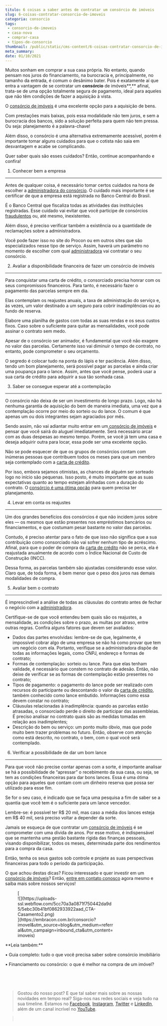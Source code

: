 ```yaml
---
titulo: 6 coisas a saber antes de contratar um consórcio de imóveis
slug: 6-coisas-contratar-consorcio-de-imoveis
categoria: consorcio
tags:
 - consorcio-de-imoveis
 - casa-nova
 - comprar-casa
 - tipos-de-consorcio
thumbnail: /public/static/cms-content/6-coisas-contratar-consorcio-de-imoveis.jpg
meta_summary: 
date: 01/10/2021
---
```

Muitos sonham em comprar a sua casa própria. No entanto, quando pensam nos juros do financiamento, na burocracia e, principalmente, no tamanho da entrada, é comum o desânimo bater. Pois é exatamente aí que entra a vantagem de se contratar um **consórcio** de imóveis**,** afinal, trata-se de uma opção totalmente segura de pagamento, ideal para aqueles que não têm condições de fazer a aquisição à vista.

O [consórcio de imóveis](https://www.embracon.com.br/consorcio-de-imoveis) é uma excelente opção para a aquisição de bens.

Com prestações mais baixas, pois essa modalidade não tem juros, e sem a burocracia dos bancos, sido a solução perfeita para quem não tem pressa. Ou seja: planejamento é a palavra-chave!

Além disso, o consórcio é uma alternativa extremamente acessível, porém é importante tomar alguns cuidados para que o cotista não saia em desvantagem e acabe se complicando.

Quer saber quais são esses cuidados? Então, continue acompanhando e confira!

1. Conhecer bem a empresa
-------------------------

Antes de qualquer coisa, é necessário tomar certos cuidados na hora de escolher a [administradora do consórcio](https://www.embracon.com.br/conhecaoconsorcio/o-que-e-uma-administradora-de-consorcio). O cuidado mais importante é se certificar de que a empresa está registrada no Banco Central do Brasil.

É o Banco Central que fiscaliza todas as atividades das instituições registradas. Esse cuidado vai evitar que você participe de consórcios[ fraudulentos](https://www.embracon.com.br/blog/saiba-como-evitar-as-fraudes-no-consorcio) ou, até mesmo, inexistentes.

Além disso, é preciso verificar também a existência ou a quantidade de reclamações sobre a administradora.

Você pode fazer isso no site do Procon ou em outros sites que são especializados nesse tipo de serviço. Assim, haverá um parâmetro no momento de escolher com qual [administradora](https://www.embracon.com.br/blog/afinal-o-que-uma-administradora-de-consorcio-faz) vai contratar o seu consórcio.

2. Avaliar a disponibilidade financeira de fazer um consórcio de imóveis
------------------------------------------------------------------------

Para conquistar uma carta de crédito, o consorciado precisa honrar com os seus compromissos financeiros. Para tanto, é necessário fazer o pagamento das parcelas sempre em dia.

Elas contemplam os reajustes anuais, a taxa de administração do serviço e, às vezes, um valor destinado a um seguro para cobrir inadimplências ou ao fundo de reserva.

Elabore uma planilha de gastos com todas as suas rendas e os seus custos fixos. Caso sobre o suficiente para quitar as mensalidades, você pode assinar o contrato sem medo.

Apesar de o consórcio ser animador, é fundamental que você não exagere no valor das parcelas. Certamente isso vai diminuir o tempo de contrato, no entanto, pode comprometer o seu orçamento.

O segredo é colocar tudo na ponta do lápis e ter paciência. Além disso, tendo um bom planejamento, será possível pagar as parcelas e ainda criar uma poupança para o lance. Assim, antes que você pense, poderá usar a sua carta de crédito para adquirir a sua tão sonhada casa.

3. Saber se consegue esperar até a contemplação
-----------------------------------------------

O consórcio não deixa de ser um investimento de longo prazo. Logo, não há nenhuma garantia de aquisição do bem de maneira imediata, uma vez que a contemplação ocorre por meio do sorteio ou do lance. O comum é que apenas um ou dois integrantes sejam agraciados por mês.

Sendo assim, não vai adiantar muito entrar em um[ consórcio de imóveis](https://www.embracon.com.br/consorcio-de-imoveis) e pensar que você sairá do aluguel imediatamente. Será necessário arcar com as duas despesas ao mesmo tempo. Porém, se você já tem uma casa e deseja adquirir outra para locar, essa pode ser uma excelente opção.

Não se pode esquecer de que os grupos de consórcios contam com inúmeras pessoas que contribuem todos os meses para que um membro seja contemplado com a [carta de crédito](https://www.embracon.com.br/blog/o-que-voce-precisa-saber-sobre-a-carta-de-credito-de-consorcios).

Por isso, embora sejamos otimistas, as chances de alguém ser sorteado logo no início são pequenas. Isso posto, é muito importante que as suas expectativas quanto ao tempo estejam alinhadas com a duração do contrato. O [consórcio é uma ótima opção](https://www.embracon.com.br/blog/quando-o-consorcio-e-uma-boa-opcao) para quem precisa ter planejamento.

4. Levar em conta os reajustes
------------------------------

Um dos grandes benefícios dos consórcios é que não incidem juros sobre eles — os mesmos que estão presentes nos empréstimos bancários ou financiamentos, e que costumam pesar bastante no valor das parcelas.

Contudo, é preciso atentar para o fato de que isso não significa que a sua contribuição como consorciado não vai sofrer nenhum tipo de acréscimo. Afinal, para que o poder de compra da [carta de crédito](https://www.embracon.com.br/blog/o-que-voce-precisa-saber-sobre-a-carta-de-credito-de-consorcios) não se perca, ela é reajustada anualmente de acordo com o Índice Nacional de Custo de Construção (INCC).

Dessa forma, as parcelas também são ajustadas considerando esse valor. Claro que, de toda forma, é bem menor que o peso dos juros nas demais modalidades de compra.

5. Avaliar bem o contrato
-------------------------

É imprescindível a análise de todas as cláusulas do contrato antes de fechar o negócio com a [administradora](https://www.embracon.com.br/blog/afinal-o-que-uma-administradora-de-consorcio-faz).

Certifique-se de que você entendeu bem quais são os reajustes, a mensalidade, as condições sobre o prazo, as multas por atraso, entre outras regras. Confira alguns fatores que devem ser avaliados:

- Dados das partes envolvidas: lembre-se de que, legalmente, é impossível cobrar algo de uma empresa se não há como provar que tem um negócio com ela. Portanto, verifique se a administradora dispõe de todas as informações legais, como CNPJ, endereço e formas de contrato;
- Formas de contemplação: sorteio ou lance. Para que elas tenham validade, é necessário que constem no contrato de adesão. Então, não deixe de verificar se as formas de contemplação estão presentes no contrato;
- Tipos de pagamento: o pagamento do lance pode ser realizado com recursos do participante ou descontando o valor da [carta de crédito](https://www.embracon.com.br/blog/o-que-voce-precisa-saber-sobre-a-carta-de-credito-de-consorcios), também conhecido como lance embutido. Informações como essa devem constar no contrato;
- Cláusulas relacionadas à inadimplência: quando as parcelas estão atrasadas, o consorciado perde o direito de participar das assembleias. É preciso analisar no contrato quais são as medidas tomadas em relação aos inadimplentes;
- Descrição do bem ou serviço: um ponto muito óbvio, mas que pode muito bem trazer problemas no futuro. Então, observe com atenção como está descrito, no contrato, o bem, com o qual você será contemplado.

6. Verificar a possibilidade de dar um bom lance
------------------------------------------------

Para que você não precise contar apenas com a sorte, é importante analisar se há a possibilidade de “apressar” o recebimento da sua casa, ou seja, se tem as condições financeiras para dar bons lances. Essa é uma ótima opção para aqueles que contam com um dinheiro reserva que possa ser utilizado para esse fim.

Se for o seu caso, é indicado que se faça uma pesquisa a fim de saber se a quantia que você tem é o suficiente para um lance vencedor.

Lembre-se: é possível ter R$ 20 mil, mas caso a média dos lances esteja em R$ 40 mil, será preciso voltar a depender da sorte.

Jamais se esqueça de que contratar um [consórcio de imóveis](https://www.embracon.com.br/consorcio-de-imoveis) é se comprometer com uma dívida de anos. Por esse motivo, é indispensável que se mantenha uma gestão bastante rígida das finanças pessoais, visando disponibilizar, todos os meses, determinada parte dos rendimentos para a compra da casa.

Então, tenha os seus gastos sob controle e projete as suas perspectivas financeiras para todo o período da participação.

O que achou destas dicas? Ficou interessado e quer investir em um [consórcio de imóveis](https://www.embracon.com.br/consorcio-de-imoveis)? Então, [entre em contato conosco](https://www.embracon.com.br/) agora mesmo e saiba mais sobre nossos serviços!

<figure class="w-richtext-figure-type-image w-richtext-align-center" style="max-width:310px">[<div>![](https://uploads-ssl.webflow.com/5cc70a3a0871f750442da9d5/5ebc30b41bf0862933922aad_CTA-Casamento2.png)</div>](https://embracon.com.br/consorcio?imovel&utm_source=blog&utm_medium=referral&utm_campaign=inbound_cta&utm_content=imoveis)</figure>**Leia também:**

**‍**• Guia completo: tudo o que você precisa saber sobre consórcio imobiliário

• Financiamento ou consórcio: o que é melhor na compra de um imóvel?

‍

‍

> Gostou do nosso post? E que tal saber mais sobre as nossas novidades em tempo real? Siga-nos nas redes sociais e veja tudo na sua timeline. Estamos no [Facebook](https://www.facebook.com/embracon/), [Instagram](https://www.instagram.com/embraconoficial/), [Twitter](https://twitter.com/embracon) e [LinkedIn](https://www.linkedin.com/company/1018875/), além de um canal incrível no [YouTube](https://www.youtube.com/channel/UCL-Y0mv9zc73Iek48NLUBzQ).

> ‍
